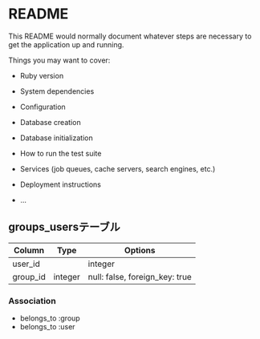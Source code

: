 # README

This README would normally document whatever steps are necessary to get the
application up and running.

Things you may want to cover:

* Ruby version

* System dependencies

* Configuration

* Database creation

* Database initialization

* How to run the test suite

* Services (job queues, cache servers, search engines, etc.)

* Deployment instructions

* ...
## groups_usersテーブル
|Column|Type|Options|
|------|----|-------|
|user_id||integer|null: false, foreign_key: true|
|group_id|integer|null: false, foreign_key: true|

### Association
- belongs_to :group
- belongs_to :user